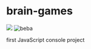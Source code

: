 # brain-games
<a href="https://codeclimate.com/github/codeclimate/codeclimate/maintainability"><img src="https://api.codeclimate.com/v1/badges/a99a88d28ad37a79dbf6/maintainability" /></a>
![beba](https://github.com/monoral01/brain-games/actions/workflows/lint-brain-games.yml/badge.svg)


first JavaScript console project
